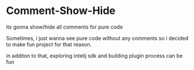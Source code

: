 # Comment-Show-Hide
its gonna show/hide all comments for pure code

Sometimes, i just wanna see pure code without any comments so i decided to make fun project for that reason.

in additon to that, exploring intelij sdk and building plugin process can be fun    
